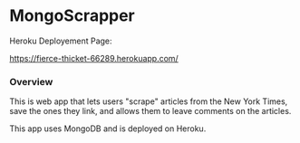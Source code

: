 # MongoScrapper
Heroku Deployement Page:

https://fierce-thicket-66289.herokuapp.com/

### Overview

This is web app that lets users "scrape" articles from the New York Times, save the ones they link, and allows them to leave comments on the articles.

This app uses MongoDB and is deployed on Heroku. 